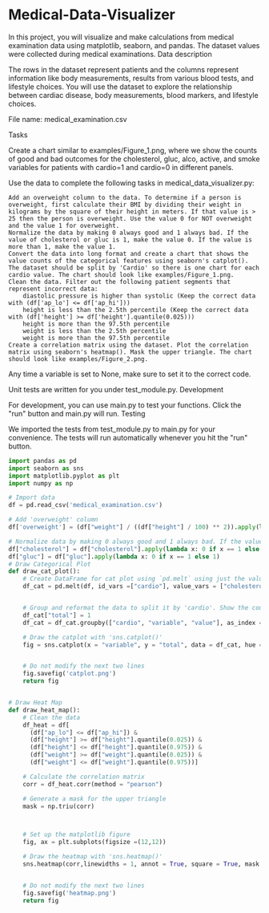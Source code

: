 # Medical-Data-Visualizer

In this project, you will visualize and make calculations from medical examination data using matplotlib, seaborn, and pandas. The dataset values were collected during medical examinations.
Data description

The rows in the dataset represent patients and the columns represent information like body measurements, results from various blood tests, and lifestyle choices. You will use the dataset to explore the relationship between cardiac disease, body measurements, blood markers, and lifestyle choices.

File name: medical_examination.csv

Tasks

Create a chart similar to examples/Figure_1.png, where we show the counts of good and bad outcomes for the cholesterol, gluc, alco, active, and smoke variables for patients with cardio=1 and cardio=0 in different panels.

Use the data to complete the following tasks in medical_data_visualizer.py:

    Add an overweight column to the data. To determine if a person is overweight, first calculate their BMI by dividing their weight in kilograms by the square of their height in meters. If that value is > 25 then the person is overweight. Use the value 0 for NOT overweight and the value 1 for overweight.
    Normalize the data by making 0 always good and 1 always bad. If the value of cholesterol or gluc is 1, make the value 0. If the value is more than 1, make the value 1.
    Convert the data into long format and create a chart that shows the value counts of the categorical features using seaborn's catplot(). The dataset should be split by 'Cardio' so there is one chart for each cardio value. The chart should look like examples/Figure_1.png.
    Clean the data. Filter out the following patient segments that represent incorrect data:
        diastolic pressure is higher than systolic (Keep the correct data with (df['ap_lo'] <= df['ap_hi']))
        height is less than the 2.5th percentile (Keep the correct data with (df['height'] >= df['height'].quantile(0.025)))
        height is more than the 97.5th percentile
        weight is less than the 2.5th percentile
        weight is more than the 97.5th percentile
    Create a correlation matrix using the dataset. Plot the correlation matrix using seaborn's heatmap(). Mask the upper triangle. The chart should look like examples/Figure_2.png.

Any time a variable is set to None, make sure to set it to the correct code.

Unit tests are written for you under test_module.py.
Development

For development, you can use main.py to test your functions. Click the "run" button and main.py will run.
Testing

We imported the tests from test_module.py to main.py for your convenience. The tests will run automatically whenever you hit the "run" button.

```Python
import pandas as pd
import seaborn as sns
import matplotlib.pyplot as plt
import numpy as np

# Import data
df = pd.read_csv('medical_examination.csv')

# Add 'overweight' column
df['overweight'] = (df["weight"] / ((df["height"] / 100) ** 2)).apply(lambda x : 1 if x >25 else 0)

# Normalize data by making 0 always good and 1 always bad. If the value of 'cholesterol' or 'gluc' is 1, make the value 0. If the value is more than 1, make the value 1.
df["cholesterol"] = df["cholesterol"].apply(lambda x: 0 if x == 1 else 1)
df["gluc"] = df["gluc"].apply(lambda x: 0 if x == 1 else 1)
# Draw Categorical Plot
def draw_cat_plot():
    # Create DataFrame for cat plot using `pd.melt` using just the values from 'cholesterol', 'gluc', 'smoke', 'alco', 'active', and 'overweight'.
    df_cat = pd.melt(df, id_vars =["cardio"], value_vars = ["cholesterol", "gluc", "smoke", "alco", "active", "overweight"])


    # Group and reformat the data to split it by 'cardio'. Show the counts of each feature. You will have to rename one of the columns for the catplot to work correctly.
    df_cat["total"] = 1
    df_cat = df_cat.groupby(["cardio", "variable", "value"], as_index =False).count()

    # Draw the catplot with 'sns.catplot()'
    fig = sns.catplot(x = "variable", y = "total", data = df_cat, hue = "value", kind = "bar", col = "cardio").fig


    # Do not modify the next two lines
    fig.savefig('catplot.png')
    return fig


# Draw Heat Map
def draw_heat_map():
    # Clean the data
    df_heat = df[
      (df["ap_lo"] <= df["ap_hi"]) &
      (df["height"] >= df["height"].quantile(0.025)) &
      (df["height"] <= df["height"].quantile(0.975)) &
      (df["weight"] >= df["weight"].quantile(0.025)) &
      (df["weight"] <= df["weight"].quantile(0.975))]

    # Calculate the correlation matrix
    corr = df_heat.corr(method = "pearson")

    # Generate a mask for the upper triangle
    mask = np.triu(corr)



    # Set up the matplotlib figure
    fig, ax = plt.subplots(figsize =(12,12))

    # Draw the heatmap with 'sns.heatmap()'
    sns.heatmap(corr,linewidths = 1, annot = True, square = True, mask = mask, fmt = ".1f", center = 0.08, cbar_kws = {"shrink":0.5})


    # Do not modify the next two lines
    fig.savefig('heatmap.png')
    return fig
```
